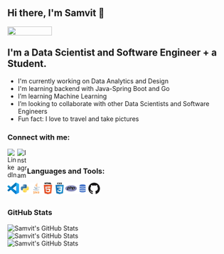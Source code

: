 ## Hi there, I'm Samvit 👋
<img align="left" width="100px" height="20px" src="https://komarev.com/ghpvc/?username=Samvit20" /><br />

## I'm a Data Scientist and Software Engineer + a Student.
- I'm currently working on Data Analytics and Design
- I'm learning backend with Java-Spring Boot and Go
- I’m learning Machine Learning
- I’m looking to collaborate with other Data Scientists and Software Engineers
- Fun fact: I love to travel and take pictures

### Connect with me:

[<img align="left" alt="LinkedIn" width="22px" src="https://cdn1.iconfinder.com/data/icons/logotypes/32/square-linkedin-512.png" />][linkedin]
[<img align="left" alt="Instagram" width="22px" src="https://cdn4.iconfinder.com/data/icons/social-media-2146/512/25_social-512.png" />][instagram]

<br />

### Languages and Tools:

<img align="left" alt="Visual Studio Code" width="26px" src="https://raw.githubusercontent.com/github/explore/80688e429a7d4ef2fca1e82350fe8e3517d3494d/topics/visual-studio-code/visual-studio-code.png" />
<img align="left" alt="HTML5" width="26px" src="https://raw.githubusercontent.com/github/explore/80688e429a7d4ef2fca1e82350fe8e3517d3494d/topics/python/python.png" />
<img align="left" alt="JavaScript" width="26px" src="https://raw.githubusercontent.com/github/explore/80688e429a7d4ef2fca1e82350fe8e3517d3494d/topics/java/java.png" />
<img align="left" alt="React" width="26px" src="https://raw.githubusercontent.com/github/explore/80688e429a7d4ef2fca1e82350fe8e3517d3494d/topics/html/html.png" />
<img align="left" alt="React" width="26px" src="https://raw.githubusercontent.com/github/explore/80688e429a7d4ef2fca1e82350fe8e3517d3494d/topics/css/css.png" />
<img align="left" alt="CSS3" width="26px" src="https://raw.githubusercontent.com/github/explore/80688e429a7d4ef2fca1e82350fe8e3517d3494d/topics/php/php.png" />
<img align="left" alt="SQL" width="26px" src="https://raw.githubusercontent.com/github/explore/80688e429a7d4ef2fca1e82350fe8e3517d3494d/topics/sql/sql.png" />
<!-- <img align="left" alt="MySQL" width="26px" src="https://raw.githubusercontent.com/github/explore/80688e429a7d4ef2fca1e82350fe8e3517d3494d/topics/jupyternotebook/jupyternotebook.png" /> -->
<img align="left" alt="GitHub" width="26px" src="https://raw.githubusercontent.com/github/explore/78df643247d429f6cc873026c0622819ad797942/topics/github/github.png" />


<br />
<br />


 ### GitHub Stats
  <img align="left" alt="Samvit's GitHub Stats" src="https://github-readme-stats.vercel.app/api?username=Samvit20&show_icons=true&hide_border=true&theme=radical" />
  </br>
  <img align="left" alt="Samvit's GitHub Stats" src="https://github-readme-stats.vercel.app/api/top-langs/?username=Samvit20&layout=compact&theme=radical&hide_border=true" />
  </br>
  <img align="left" alt="Samvit's GitHub Stats" src="https://github-readme-streak-stats.herokuapp.com?user=Samvit20&theme=radical&hide_border=true" />


[instagram]: https://instagram.com/samvit_20
[linkedin]: https://www.linkedin.com/in/samvits/

